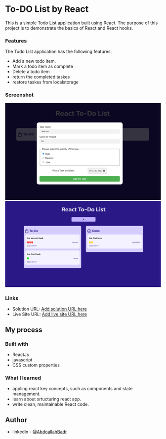 # To-DO List by React 

This is a simple Todo List application built using React. The purpose of this project is to demonstrate the basics of React and React hooks.


### Features
The Todo List application has the following features:

- Add a new todo item.
- Mark a todo item as complete
- Delete a todo item
- return the completed taskes
- restore taskes from localstorage

### Screenshot

![](./assets/screenshots/add.png)
![](./assets/screenshots/all.png)


### Links

- Solution URL: [Add solution URL here](https://github.com/Abdoallah-Badr/todo-list_react)
- Live Site URL: [Add live site URL here](https://todo-list-react-badr.vercel.app/)

## My process

### Built with

- ReactJs 
- javascript
- CSS custom properties


### What I learned

-  appling react key concepts, such as components and state management.
- learn about srtucturing react app.
- write clean, maintainable React code.


## Author
- linkedin - [@AbdoallahBadr](https://www.linkedin.com/in/abdoallah-badr-5b2bb1250/)
